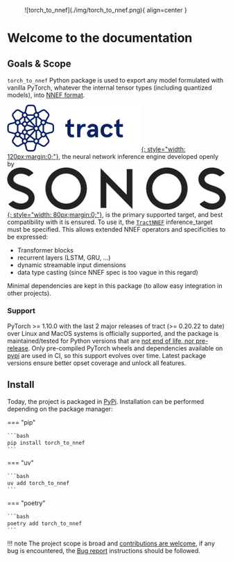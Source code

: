 <figure markdown="span">
    ![torch_to_nnef](./img/torch_to_nnef.png){ align=center }
</figure>

# Welcome to the documentation


## Goals & Scope

`torch_to_nnef` Python package is used to export any model formulated with vanilla
PyTorch, whatever the internal tensor types (including quantized models), into [NNEF format](https://registry.khronos.org/NNEF/specs/1.0/nnef-1.0.5.html).

[![tract](./img/tract.png){: style="width: 120px;margin:0;"}](https://github.com/sonos/tract/), the neural network inference engine
developed openly by [![SONOS](./img/sonos.png){: style="width: 80px;margin:0;"}](https://sonos.com), is the primary supported target,
and best compatibility with it is ensured. To use it, the [`TractNNEF`](/reference/torch_to_nnef/inference_target/tract/) inference_target must be specified.
This allows extended NNEF operators and specificities to be expressed:

- Transformer blocks
- recurrent layers (LSTM, GRU, …)
- dynamic streamable input dimensions
- data type casting (since NNEF spec is too vague in this regard)

Minimal dependencies are kept in this package (to allow easy integration in other projects).

### Support

PyTorch >= 1.10.0 with the last 2 major releases of tract (>= 0.20.22 to date) over Linux and MacOS systems is officially supported, and the package is maintained/tested for Python versions that are [not end of life, nor pre-release](https://devguide.python.org/versions/).
Only pre-compiled PyTorch wheels and dependencies available on [pypi](https://pypi.org/project/torch/) are used in CI, so this support evolves over time. Latest package versions ensure better opset coverage and unlock all features.


## Install

Today, the project is packaged in [PyPi](https://pypi.org/project/torch-to-nnef/).
Installation can be performed depending on the package manager:

=== "pip"

    ```bash
    pip install torch_to_nnef
    ```

=== "uv"

    ```bash
    uv add torch_to_nnef
    ```

=== "poetry"

    ```bash
    poetry add torch_to_nnef
    ```

!!! note
    The project scope is broad and [contributions are welcome](./contributing/guidelines.md), if any bug is encountered, the [Bug report](./contributing/guidelines.md) instructions should be followed.

